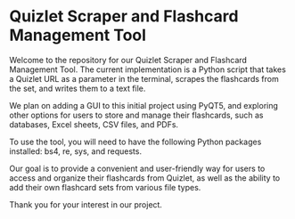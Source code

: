 # Quizlet Scraper and Flashcard Management Tool

Welcome to the repository for our Quizlet Scraper and Flashcard Management Tool. The current implementation is a Python script that takes a Quizlet URL as a parameter in the terminal, scrapes the flashcards from the set, and writes them to a text file.

We plan on adding a GUI to this initial project using PyQT5, and exploring other options for users to store and manage their flashcards, such as databases, Excel sheets, CSV files, and PDFs.

To use the tool, you will need to have the following Python packages installed: bs4, re, sys, and requests.

Our goal is to provide a convenient and user-friendly way for users to access and organize their flashcards from Quizlet, as well as the ability to add their own flashcard sets from various file types.

Thank you for your interest in our project.
